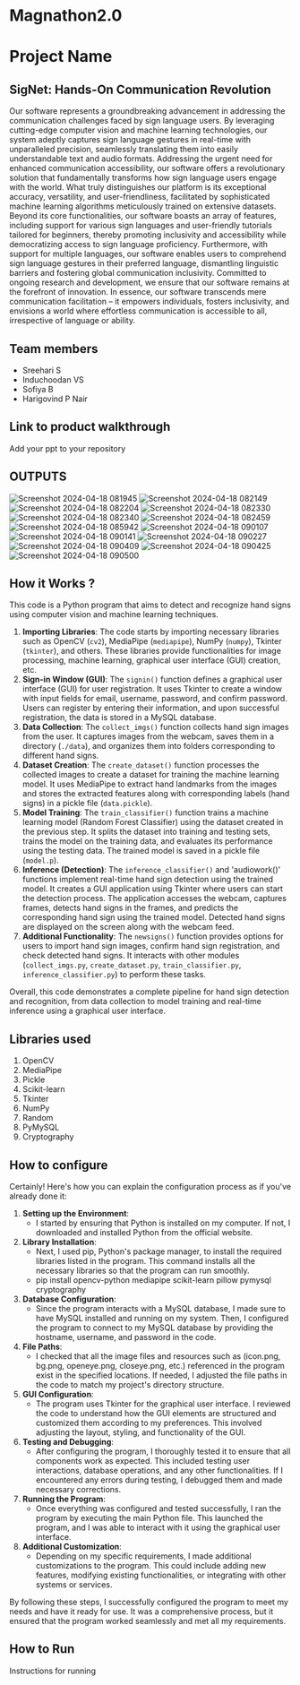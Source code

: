 # Magnathon2.0

# Project Name
## SigNet: Hands-On Communication Revolution
Our software represents a groundbreaking advancement in addressing the communication challenges faced by sign language users. By leveraging cutting-edge computer vision and machine learning technologies, our system adeptly captures sign language gestures in real-time with unparalleled precision, seamlessly translating them into easily understandable text and audio formats. Addressing the urgent need for enhanced communication accessibility, our software offers a revolutionary solution that fundamentally transforms how sign language users engage with the world. What truly distinguishes our platform is its exceptional accuracy, versatility, and user-friendliness, facilitated by sophisticated machine learning algorithms meticulously trained on extensive datasets. Beyond its core functionalities, our software boasts an array of features, including support for various sign languages and user-friendly tutorials tailored for beginners, thereby promoting inclusivity and accessibility while democratizing access to sign language proficiency. Furthermore, with support for multiple languages, our software enables users to comprehend sign language gestures in their preferred language, dismantling linguistic barriers and fostering global communication inclusivity. Committed to ongoing research and development, we ensure that our software remains at the forefront of innovation. In essence, our software transcends mere communication facilitation – it empowers individuals, fosters inclusivity, and envisions a world where effortless communication is accessible to all, irrespective of language or ability.

## Team members
- Sreehari S
- Induchoodan VS
- Sofiya B
- Harigovind P Nair

## Link to product walkthrough
Add your ppt to your repository  
## OUTPUTS
![Screenshot 2024-04-18 081945](https://github.com/urbanxtreme/Magnathon2.0/assets/152000292/d0a7c5dc-7c52-43c1-89be-443f93e24958)
![Screenshot 2024-04-18 082149](https://github.com/urbanxtreme/Magnathon2.0/assets/152000292/0273b3dd-bf93-48e3-8c71-ed2160c429f0)
![Screenshot 2024-04-18 082204](https://github.com/urbanxtreme/Magnathon2.0/assets/152000292/87c7a59b-d224-41aa-ab10-0923a90ac331)
![Screenshot 2024-04-18 082330](https://github.com/urbanxtreme/Magnathon2.0/assets/152000292/b609a6c2-db4c-42f4-aed2-612e8367d95c)
![Screenshot 2024-04-18 082340](https://github.com/urbanxtreme/Magnathon2.0/assets/152000292/36603774-be35-49a8-b5e0-dd9975dbd7e2)
![Screenshot 2024-04-18 082459](https://github.com/urbanxtreme/Magnathon2.0/assets/152000292/d864a8e0-0d59-4f1f-9907-5415d776d11a)
![Screenshot 2024-04-18 085942](https://github.com/urbanxtreme/Magnathon2.0/assets/152000292/a19de8a7-c458-40d2-a18a-6aed3f5d2d1d)
![Screenshot 2024-04-18 090107](https://github.com/urbanxtreme/Magnathon2.0/assets/152000292/ea66bec5-ff8e-4798-afbc-fb30e1386a12)
![Screenshot 2024-04-18 090141](https://github.com/urbanxtreme/Magnathon2.0/assets/152000292/7813bee0-0edc-4742-961f-9634dcdf5780)
![Screenshot 2024-04-18 090227](https://github.com/urbanxtreme/Magnathon2.0/assets/152000292/28c6effb-c68d-470b-98b7-c3a5d106e33c)
![Screenshot 2024-04-18 090409](https://github.com/urbanxtreme/Magnathon2.0/assets/152000292/10e527d6-9109-4070-b708-e382c6501745)
![Screenshot 2024-04-18 090425](https://github.com/urbanxtreme/Magnathon2.0/assets/152000292/8b406002-8711-4546-b4da-07a1fbfc9841)
![Screenshot 2024-04-18 090500](https://github.com/urbanxtreme/Magnathon2.0/assets/152000292/65b03734-709e-4f64-a802-6c74df4c058b)

## How it Works ?
This code is a Python program that aims to detect and recognize hand signs using computer vision and machine learning techniques.

1. **Importing Libraries**: The code starts by importing necessary libraries such as OpenCV (`cv2`), MediaPipe (`mediapipe`), NumPy (`numpy`), Tkinter (`tkinter`), and others. These libraries provide functionalities for image processing, machine learning, graphical user interface (GUI) creation, etc.
2. **Sign-in Window (GUI)**: The `signin()` function defines a graphical user interface (GUI) for user registration. It uses Tkinter to create a window with input fields for email, username, password, and confirm password. Users can register by entering their information, and upon successful registration, the data is stored in a MySQL database.
3. **Data Collection**: The `collect_imgs()` function collects hand sign images from the user. It captures images from the webcam, saves them in a directory (`./data`), and organizes them into folders corresponding to different hand signs.
4. **Dataset Creation**: The `create_dataset()` function processes the collected images to create a dataset for training the machine learning model. It uses MediaPipe to extract hand landmarks from the images and stores the extracted features along with corresponding labels (hand signs) in a pickle file (`data.pickle`).
5. **Model Training**: The `train_classifier()` function trains a machine learning model (Random Forest Classifier) using the dataset created in the previous step. It splits the dataset into training and testing sets, trains the model on the training data, and evaluates its performance using the testing data. The trained model is saved in a pickle file (`model.p`).
6. **Inference (Detection)**: The `inference_classifier()` and 'audiowork()' functions implement real-time hand sign detection using the trained model. It creates a GUI application using Tkinter where users can start the detection process. The application accesses the webcam, captures frames, detects hand signs in the frames, and predicts the corresponding hand sign using the trained model. Detected hand signs are displayed on the screen along with the webcam feed.
7. **Additional Functionality**: The `newsigns()` function provides options for users to import hand sign images, confirm hand sign registration, and check detected hand signs. It interacts with other modules (`collect_imgs.py`, `create_dataset.py`, `train_classifier.py`, `inference_classifier.py`) to perform these tasks.

Overall, this code demonstrates a complete pipeline for hand sign detection and recognition, from data collection to model training and real-time inference using a graphical user interface.

## Libraries used
1. OpenCV
2. MediaPipe
3. Pickle
4. Scikit-learn
5. Tkinter
6. NumPy
7. Random
8. PyMySQL
9. Cryptography

## How to configure
Certainly! Here's how you can explain the configuration process as if you've already done it:

1. **Setting up the Environment**:
   - I started by ensuring that Python is installed on my computer. If not, I downloaded and installed Python from the official website.
2. **Library Installation**:
   - Next, I used pip, Python's package manager, to install the required libraries listed in the program. This command installs all the necessary libraries so that the program can run smoothly.
   - pip install opencv-python mediapipe scikit-learn pillow pymysql cryptography
3. **Database Configuration**:
   - Since the program interacts with a MySQL database, I made sure to have MySQL installed and running on my system. Then, I configured the program to connect to my MySQL database by providing the hostname, username, and password in the code.
4. **File Paths**:
   - I checked that all the image files and resources such as (icon.png, bg.png, openeye.png, closeye.png, etc.) referenced in the program exist in the specified locations. If needed, I adjusted the file paths in the code to match my project's directory structure.
5. **GUI Configuration**:
   - The program uses Tkinter for the graphical user interface. I reviewed the code to understand how the GUI elements are structured and customized them according to my preferences. This involved adjusting the layout, styling, and functionality of the GUI.
6. **Testing and Debugging**:
   - After configuring the program, I thoroughly tested it to ensure that all components work as expected. This included testing user interactions, database operations, and any other functionalities. If I encountered any errors during testing, I debugged them and made necessary corrections.
7. **Running the Program**:
   - Once everything was configured and tested successfully, I ran the program by executing the main Python file. This launched the program, and I was able to interact with it using the graphical user interface.
8. **Additional Customization**:
   - Depending on my specific requirements, I made additional customizations to the program. This could include adding new features, modifying existing functionalities, or integrating with other systems or services.

By following these steps, I successfully configured the program to meet my needs and have it ready for use. It was a comprehensive process, but it ensured that the program worked seamlessly and met all my requirements.

## How to Run
Instructions for running

